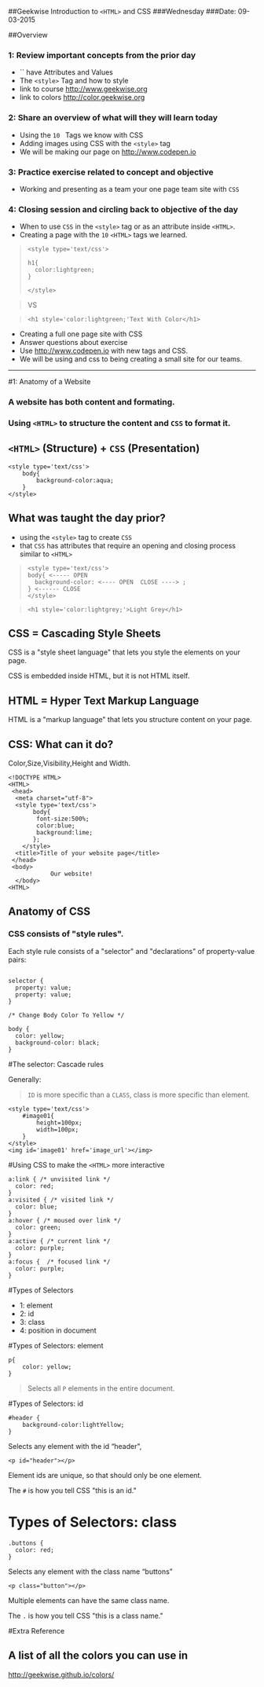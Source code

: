 ##Geekwise Introduction to `<HTML>` and CSS
###Wednesday
###Date: 09-03-2015

##Overview
### 1: Review important concepts from the prior day
* <HTML> `<tags>` have Attributes and Values
* The `<style>` Tag and how to style <HTML>
* link to course <http://www.geekwise.org>
* link to colors <http://color.geekwise.org>

### 2: Share an overview of what will they will learn today
* Using the `10	` <HTML> Tags we know with CSS
* Adding images using CSS with the `<style>` tag
* We will be making our page on <http://www.codepen.io>

### 3: Practice exercise related to concept and objective
* Working and presenting as a team your one page team site with `CSS`
 
### 4: Closing session and circling back to objective of the day
* When to use `CSS` in the `<style>` tag or as an attribute inside `<HTML>`.
* Creating a page with the `10` `<HTML>` tags we learned.

> ```
> <style type='text/css'>
> 
> h1{
> 	color:lightgreen;
> }
> 
> </style>
> ```

> VS

> `<h1 style='color:lightgreen;'Text With Color</h1>`

* Creating a full <HTML> one page site with CSS
* Answer questions about exercise
* Use <http://www.codepen.io> with new <HTML> tags and CSS.
* We will be using <HTML> and css to being creating a small site for our teams.

---
#1: Anatomy of a Website

### A website has both content and formating.
### Using `<HTML>` to structure the content and `CSS` to format it.

## `<HTML>` (Structure) + `CSS` (Presentation)

```
<style type='text/css'>
	body{
		background-color:aqua;
	}
</style>
```

## What was taught the day prior?
* using the `<style>` tag to create `CSS`
* that `CSS` has attributes that require an opening and closing process similar to `<HTML>`

> ```
> <style type='text/css'>
> body{ <----- OPEN
> 	background-color: <---- OPEN  CLOSE ----> ;
> } <------ CLOSE
> </style>
> ```

> ```
> <h1 style='color:lightgrey;'>Light Grey</h1>
> ```



## CSS = Cascading Style Sheets

CSS is a "style sheet language" that lets you style the elements on your page.

CSS is embedded inside HTML, but it is not HTML itself.

## HTML = Hyper Text Markup Language

HTML is a "markup language" that lets you structure content on your page.



## CSS: What can it do?

Color,Size,Visibility,Height and Width.

```
<!DOCTYPE HTML>
<HTML>   
 <head>
  <meta charset="utf-8">
  <style type='text/css'>
	   body{
		font-size:500%;
		color:blue;
		background:lime;
	   };
	</style>
  <title>Title of your website page</title>
 </head>
 <body>
		 	Our website!
  </body>
<HTML>
```

## Anatomy of CSS

### CSS consists of "style rules".
Each style rule consists of a "selector" and "declarations" of property-value pairs: 

```
 
selector {
  property: value;
  property: value;
}

/* Change Body Color To Yellow */

body {
  color: yellow;
  background-color: black;
}

```

#The selector: Cascade rules

Generally:
> `ID` is more specific than a `CLASS`, class is more specific than element. 

```
<style type='text/css'>
	#image01{
		height=100px;
		width=100px;
	} 
</style>
<img id='image01' href='image_url'></img>
```

#Using CSS to make the `<HTML>` more interactive

```
a:link { /* unvisited link */
  color: red;
}
a:visited { /* visited link */
  color: blue;
} 
a:hover { /* moused over link */
  color: green;
}  
a:active { /* current link */
  color: purple;
} 
a:focus {  /* focused link */
  color: purple;
} 

```


#Types of Selectors

 * 1: element
 * 2: id
 * 3: class
 * 4: position in document 


#Types of Selectors: element
```
p{
	color: yellow;
}
```

> Selects all `P` elements in the entire document.


#Types of Selectors: id

```
#header {
	background-color:lightYellow;
}
```
Selects any element with the id “header", 

```<p id="header"></p>```

Element ids are unique, so that should only be one element.

The `#` is how you tell CSS "this is an id."

# Types of Selectors: class

```
.buttons {
  color: red;
}
```

Selects any element with the class name “buttons”

```<p class="button"></p>```

Multiple elements can have the same class name.

The `.` is how you tell CSS "this is a class name."


#Extra Reference
## A list of all the colors you can use in <HTML>
<http://geekwise.github.io/colors/>
